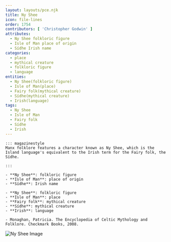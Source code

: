 ```yaml
---
layout: layouts/pce.njk
title: Ny Shee
icon: file-lines
order: 1754
contributors: [ 'Christopher Godwin' ]
attributes:
  - Ny Shee folkloric figure
  - Isle of Man place of origin
  - Sídhe Irish name
categories:
  - place
  - mythical creature
  - folkloric figure
  - language
entities:
  - Ny Shee(folkloric figure)
  - Isle of Man(place)
  - Fairy folk(mythical creature)
  - Sídhe(mythical creature)
  - Irish(language)
tags:
  - Ny Shee
  - Isle of Man
  - Fairy folk
  - Sídhe
  - Irish
---
```

``` tab [group1:Info]
::: magazinestyle
Manx folklore features a character known as Ny Shee, which is the Island language's equivalent to the Irish term for the Fairy folk, the Sídhe.

:::
```
``` tab [group1:Attributes]
- **Ny Shee**: folkloric figure
- **Isle of Man**: place of origin
- **Sídhe**: Irish name
```
``` tab [group1:Entities]
- **Ny Shee**: folkloric figure
- **Isle of Man**: place
- **Fairy folk**: mythical creature
- **Sídhe**: mythical creature
- **Irish**: language
```
``` tab [group1:Sources]
- Monaghan, Patricia. The Encyclopedia of Celtic Mythology and Folklore. Checkmark Books, 2008.
```
![Ny Shee Image]([None])
